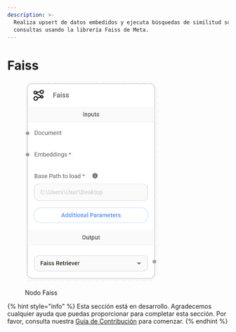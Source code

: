 ```yaml
---
description: >-
  Realiza upsert de datos embedidos y ejecuta búsquedas de similitud sobre
  consultas usando la librería Faiss de Meta.
---
```


# Faiss

<figure><img src="../../../../.gitbook/assets/image (158).png" alt="" width="307"><figcaption><p>Nodo Faiss</p></figcaption></figure>

{% hint style="info" %}
Esta sección está en desarrollo. Agradecemos cualquier ayuda que puedas proporcionar para completar esta sección. Por favor, consulta nuestra [Guía de Contribución](../../../../contributing/) para comenzar.
{% endhint %}
